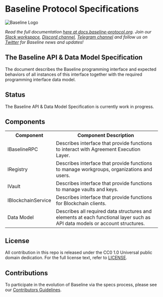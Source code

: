# Baseline Protocol Specifications

![Baseline Logo](https://raw.githubusercontent.com/ethereum-oasis/baseline/master/docs/assets/baseline-logo/Web/examples/PNGs/horizontal/baselineHorizontal-Logo-FullColor.png)

*Read the full documentation [here at docs.baseline-protocol.org](https://docs.baseline-protocol.org/).*
*Join our [Slack workspace](https://communityinviter.com/apps/ethereum-baseline/join-us), [Discord channel](https://discord.com/invite/NE8AYD7), [Telegram channel](https://t.me/baselineprotocol) and follow us on [Twitter](https://twitter.com/baselineproto) for Baseline news and updates!* 

## The Baseline API & Data Model Specification

The document describes the Baseline programming interface and expected behaviors of all instances of this interface together with the required programming interface data model.

## Status

The Baseline API & Data Model Specification is currently work in progress.

## Components

<table>
<tr>
    <th>Component</th>
    <th>Component Description</th>
  </tr>
  <tr>
    <td>IBaselineRPC</td>
    <td>Describes interface that provide functions to interact with Agreement Execution Layer.</td>
  </tr>
  <tr>
    <td>IRegistry</td>
    <td>Describes interface that provide functions to manage workgroups, organizations and users.</td>
  </tr>
  <tr>
    <td>IVault</td>
    <td>Describes interface that provide functions to manage vaults and keys.</td>
  </tr>
  <tr>
    <td>IBlockchainService</td>
    <td>Describes interface that provide functions for Blockchain clients.</td>
  </tr>
  <tr>
    <td>Data Model</td>
    <td>Describes all required data structures and elements at each functional layer such as API data models or account structures.</td>
  </tr>
</table>

## License

All contribution in this repo is released under the CC0 1.0 Universal public domain dedication. For the full license text, refer to [LICENSE](https://github.com/ethereum-oasis/baseline/blob/master/LICENSE).

## Contributions

To participate in the evolution of Baseline via the specs process, please see our [Contributors Guidelines](https://docs.baseline-protocol.org/community/contributors).